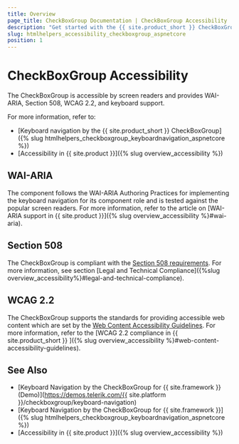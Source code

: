 ```yaml
---
title: Overview
page_title: CheckBoxGroup Documentation | CheckBoxGroup Accessibility
description: "Get started with the {{ site.product_short }} CheckBoxGroup by Telerik UI and learn about its accessibility support for WAI-ARIA, Section 508, and WCAG 2.2."
slug: htmlhelpers_accessibility_checkboxgroup_aspnetcore
position: 1
---
```


# CheckBoxGroup Accessibility

The CheckBoxGroup is accessible by screen readers and provides WAI-ARIA, Section 508, WCAG 2.2, and keyboard support.

For more information, refer to:
* [Keyboard navigation by the {{ site.product_short }} CheckBoxGroup]({% slug htmlhelpers_checkboxgroup_keyboardnavigation_aspnetcore %})
* [Accessibility in {{ site.product }}]({% slug overview_accessibility %})

## WAI-ARIA

The component follows the WAI-ARIA Authoring Practices for implementing the keyboard navigation for its component role and is tested against the popular screen readers. For more information, refer to the article on [WAI-ARIA support in {{ site.product }}]({% slug overview_accessibility %}#wai-aria).

## Section 508

The CheckBoxGroup is compliant with the [Section 508 requirements](https://www.section508.gov/). For more information, see section [Legal and Technical Compliance]({%slug overview_accessibility%}#legal-and-technical-compliance).

## WCAG 2.2

The CheckBoxGroup supports the standards for providing accessible web content which are set by the [Web Content Accessibility Guidelines](https://www.w3.org/WAI/standards-guidelines/wcag/). For more information, refer to the [WCAG 2.2 compliance in {{ site.product_short }} ]({% slug overview_accessibility %}#web-content-accessibility-guidelines).

## See Also

* [Keyboard Navigation by the CheckBoxGroup for {{ site.framework }} (Demo)](https://demos.telerik.com/{{ site.platform }}/checkboxgroup/keyboard-navigation)
* [Keyboard Navigation by the CheckBoxGroup for {{ site.framework }}]({% slug htmlhelpers_checkboxgroup_keyboardnavigation_aspnetcore %})
* [Accessibility in {{ site.product }}]({% slug overview_accessibility %})
